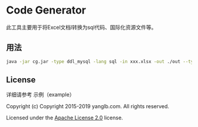 # Code Generator
此工具主要用于将Excel文档l转换为sql代码、国际化资源文件等。

## 用法
```sh
java -jar cg.jar -type ddl_mysql -lang sql -in xxx.xlsx -out ./out --type mysql

```

## License

详细请参考 示例（example）

Copyright (c) Copyright 2015-2019 yanglb.com. All rights reserved.

Licensed under the [Apache License 2.0](LICENSE) license.

